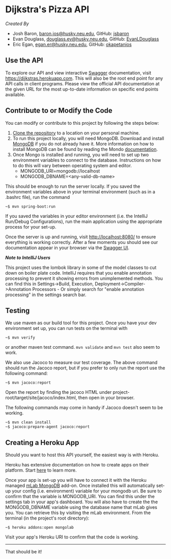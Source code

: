 # Dijkstra's Pizza API

*Created By*
* Josh Baron, <baron.jos@husky.neu.edu>, GitHub: [jsbaron](https://github.com/jsbaron)
* Evan Douglass, <douglass.ev@husky.neu.edu>, GitHub: [EvanLDouglass](https://github.com/EvanLDouglass)
* Eric Egan, <egan.er@husky.neu.edu>, GitHub: [okapetanios](https://github.com/okapetanios)

## Use the API
To explore our API and view interactive [Swagger](https://swagger.io/) documentation, visit <https://dijkstras.herokuapp.com>. This will also be the root end point for any API calls in client programs. Please view the official API documentation at the given URL for the most up-to-date information on specific end points available.

## Contribute to or Modify the Code

You can modify or contribute to this project by following the steps below:

1. [Clone the repository](https://help.github.com/en/github/creating-cloning-and-archiving-repositories/cloning-a-repository) to a location on your personal machine.
2. To run this project locally, you will need MongoDB. Download and install [MongoDB](https://www.mongodb.com/download-center/community) if you do not already have it. More information on how to install MongoDB can be found by reading the Mondo [documentation](https://docs.mongodb.com/manual/administration/install-community/).
3. Once Mongo is installed and running, you will need to set up two environment variables to connect to the database. Instructions on how to do this will vary between operating system and editor.
    * MONGODB_URI=mongodb://localhost
    * MONGODB_DBNAME=\<any-valid-db-name\>

This should be enough to run the server locally. If you saved the environment variables above in your terminal environment (such as in a .bashrc file), run the command

    ~$ mvn spring-boot:run

If you saved the variables in your editor environment (i.e. the IntelliJ Run/Debug Configurations), run the main application using the appropriate process for your set-up.

Once the server is up and running, visit <http://localhost:8080/> to ensure everything is working correctly. After a few moments you should see our documentation appear in your browser via the [Swagger UI](https://swagger.io/tools/swagger-ui/).

***Note to IntelliJ Users***

This project uses the lombok library in some of the model classes to cut down on boiler plate code. IntelliJ requires that you enable annotation processing to prevent it showing errors from unimplemented methods. You can find this in Settings->Build, Execution, Deployment->Compiler->Annotation Processors - Or simply search for "enable annotation processing" in the settings search bar.

## Testing

We use maven as our build tool for this project. Once you have your dev environment set up, you can run tests on the terminal with

    ~$ mvn verify

or another maven test command. `mvn validate` and `mvn test` also seem to work.

We also use Jacoco to measure our test coverage. The above command should run the Jacoco report, but if you prefer to only run the report use the following command:

    ~$ mvn jacoco:report

Open the report by finding the jacoco HTML under project-root/target/site/jacoco/index.html, then open in your browser.

The following commands may come in handy if Jacoco doesn't seem to be working.

    ~$ mvn clean install
    ~$ jacoco:prepare-agent jacoco:report

## Creating a Heroku App

Should you want to host this API yourself, the easiest way is with Heroku.

Heroku has extensive documentation on how to create apps on their platform. Start [here](https://devcenter.heroku.com/) to learn more.

Once your app is set-up you will have to connect it with the Heroku managed [mLab MongoDB](https://elements.heroku.com/addons/mongolab) add-on. Once installed this will automatically set-up your config (i.e. environment) variable for your mongodb uri. Be sure to confirm that the variable is MONGODB_URI. You can find this under the settings tab in your app's dashboard. You will also have to create the the MONGODB_DBNAME variable using the database name that mLab gives you. You can retrieve this by visiting the mLab environment. From the terminal (in the project's root directory):

    ~$ heroku addons:open mongolab

Visit your app's Heroku URI to confirm that the code is working.

---

That should be it!